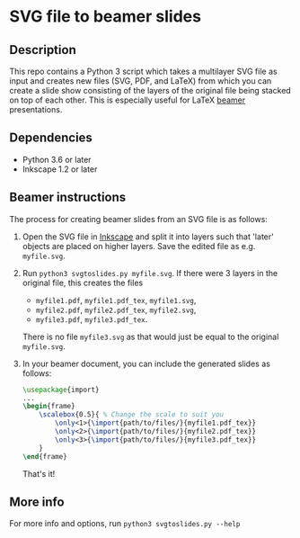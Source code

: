 # SVG file to beamer slides

## Description

This repo contains a Python 3 script which takes a multilayer SVG file as input and creates new files (SVG, PDF, and LaTeX) from which you can create
a slide show consisting of the layers of the original file being stacked on top of each other. This is especially useful for LaTeX [beamer](https://ctan.org/pkg/beamer) presentations.

## Dependencies

* Python 3.6 or later
* Inkscape 1.2 or later

## Beamer instructions

The process for creating beamer slides from an SVG file is as follows:
1. Open the SVG file in [Inkscape](https://inkscape.org/) and split it into layers such that 'later' objects are placed on higher layers. Save the edited file as e.g. `myfile.svg`.
2. Run `python3 svgtoslides.py myfile.svg`. If there were 3 layers in the original file, this creates the files
    * `myfile1.pdf`, `myfile1.pdf_tex`, `myfile1.svg`, 
    * `myfile2.pdf`, `myfile2.pdf_tex`, `myfile2.svg`, 
    * `myfile3.pdf`, `myfile3.pdf_tex`.
    
    There is no file `myfile3.svg` as that would just be equal to the original `myfile.svg`.

3. In your beamer document, you can include the generated slides as follows:
    ```latex
    \usepackage{import}
    ...
    \begin{frame}
        \scalebox{0.5}{ % Change the scale to suit you
            \only<1>{\import{path/to/files/}{myfile1.pdf_tex}}
            \only<2>{\import{path/to/files/}{myfile2.pdf_tex}}
            \only<3>{\import{path/to/files/}{myfile3.pdf_tex}}
        }
    \end{frame}
    ```
    That's it!

## More info

For more info and options, run `python3 svgtoslides.py --help`
